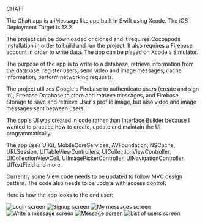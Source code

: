 CHATT

The Chatt app is a iMessage like app built in Swift using Xcode. The iOS Deployment Target is 12.2.

The project can be downloaded or cloned and it requires Cocoapods installation in order to build and run the project. It also requires a Firebase account in order to write data. The app can be played on Xcode's Simulator.

The purpose of the app is to write to a database, retrieve information from the database, register users, send video and image messages, cache information, perform networking requests.

The project utilizes Google's Firebase to authenticate users (create and sign in), Firebase Database to store and retrieve messages, and Firebase Storage to save and retrieve User's profile image, but also video and image messages sent between users.

The app's UI was created in code rather than Interface Builder because I wanted to practice how to create, update and maintain the UI programmatically.  

The app uses UIKit, MobileCoreServices, AVFoundation, NSCache, URLSession, UITableViewControllers, UICollectionViewController, UICollectionViewCell, UIImagePickerController, UINavigationController, UITextField and more.

Currently some View code needs to be updated to follow MVC design pattern. 
The code also needs to be update with access control. 


Here is how the app looks to the end user:

![Login screen](/README_images/chatt_login.png)
![Signup screen](/README_images/chatt_signup.png)
![My messages screen](/README_images/chatt__my_messages_list.png)
![Write a message screen](/README_images/chatt_write_message.png)
![Message screen](/README_images/chatt_message1.png)
![List of users screen](/README_images/chatt_list_of_users.png)
